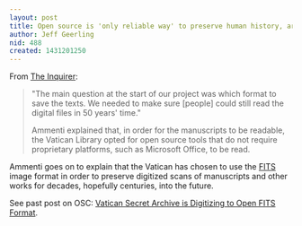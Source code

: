 ```yaml
---
layout: post
title: Open source is 'only reliable way' to preserve human history, argues Vatican
author: Jeff Geerling
nid: 488
created: 1431201250
---
```

From <a href="http://www.theinquirer.net/inquirer/news/2407221/open-source-is-only-reliable-way-to-preserve-human-history-argues-vatican">The Inquirer</a>:

<blockquote>"The main question at the start of our project was which format to save the texts. We needed to make sure [people] could still read the digital files in 50 years' time."

Ammenti explained that, in order for the manuscripts to be readable, the Vatican Library opted for open source tools that do not require proprietary platforms, such as Microsoft Office, to be read.</blockquote>

Ammenti goes on to explain that the Vatican has chosen to use the <a href="http://en.wikipedia.org/wiki/FITS">FITS</a> image format in order to preserve digitized scans of manuscripts and other works for decades, hopefully centuries, into the future.

See past post on OSC: <a href="/blog/oscatholic/vatican-secret-archive">Vatican Secret Archive is Digitizing to Open FITS Format</a>.
